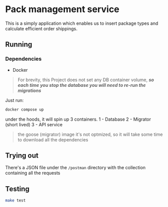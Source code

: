 # Pack management service

This is a simply application which enables us to insert package types and calculate efficient order shippings.

## Running

### Dependencies

- Docker

> For brevity, this Project does not set any DB container volume, ***so each time you stop the database you will need to re-run the migrations***

Just run:

```sh
docker compose up
```

under the hoods, it will spin up 3 containers.
1 - Database
2 - Migrator (short lived)
3 - API service

> the goose (migrator) image it's not optmized, so it will take some time to download all the dependencies

## Trying out

There's a JSON file under the `/postman` directory with the collection containing all the requests

## Testing

```sh
make test
```
